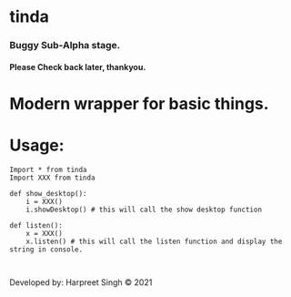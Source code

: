 # tinda
### Buggy Sub-Alpha stage.
#### Please Check back later, thankyou.



 
# Modern wrapper for basic things. 



# Usage:

```
Import * from tinda
Import XXX from tinda

def show_desktop(): 
    i = XXX()
    i.showDesktop() # this will call the show desktop function

def listen():
    x = XXX()
    x.listen() # this will call the listen function and display the string in console.



```


Developed by:
Harpreet Singh © 2021

